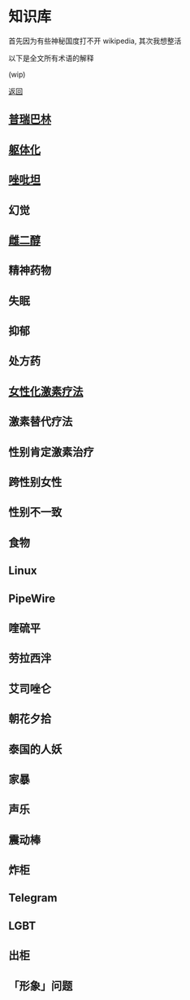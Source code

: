 # 知识库

首先因为有些神秘国度打不开 wikipedia, 其次我想整活

以下是全文所有术语的解释

(wip)

[返回](../README.md)

## [普瑞巴林](pages/普瑞巴林.md)

## [躯体化](pages/躯体化.md)

## [唑吡坦](pages/唑吡坦.md)

## 幻觉

## [雌二醇](pages/雌二醇.md)

## 精神药物

## 失眠

## 抑郁

## 处方药

## [女性化激素疗法](pages/女性化激素疗法.md)

## 激素替代疗法

## 性别肯定激素治疗

## 跨性别女性

## 性别不一致

## 食物

## Linux

## PipeWire

## 喹硫平

## 劳拉西泮

## 艾司唑仑

## 朝花夕拾

## 泰国的人妖

## 家暴

## 声乐

## 震动棒

## 炸柜

## Telegram

## LGBT

## 出柜

## 「形象」问题
